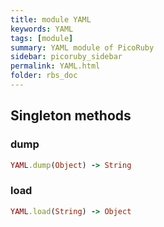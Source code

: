 ```yaml
---
title: module YAML
keywords: YAML
tags: [module]
summary: YAML module of PicoRuby
sidebar: picoruby_sidebar
permalink: YAML.html
folder: rbs_doc
---
```

## Singleton methods
### dump

```ruby
YAML.dump(Object) -> String
```
### load

```ruby
YAML.load(String) -> Object
```
